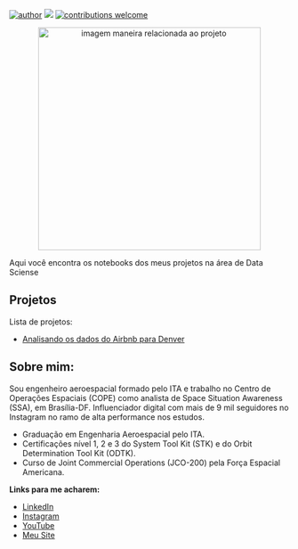 [![author](https://img.shields.io/badge/author-davidnogueira-red.svg)](https://www.linkedin.com/in/david-nogueira-2208b6125/) [![](https://img.shields.io/badge/python-3.7+-blue.svg)](https://www.python.org/downloads/release/python-365/) [![contributions welcome](https://img.shields.io/badge/contributions-welcome-brightgreen.svg?style=flat)](https://github.com/rafaelnduarte/portfolio/issues)

<p align="center">
  <img src="https://images.unsplash.com/photo-1644325349124-d1756b79dd42?q=80&w=1775&auto=format&fit=crop&ixlib=rb-4.0.3&ixid=M3wxMjA3fDB8MHxwaG90by1wYWdlfHx8fGVufDB8fHx8fA%3D%3D" alt="imagem maneira relacionada ao projeto"height=400px >
</p>

Aqui você encontra os notebooks dos meus projetos na área de Data Sciense

## Projetos

Lista de projetos:
* [Analisando os dados do Airbnb para Denver](https://github.com/nogueiradesn/repo_principal/blob/main/Analisando_os_Dados_do_Airbnb_Denver.ipynb)


## Sobre mim:

Sou engenheiro aeroespacial formado pelo ITA e trabalho no Centro de Operações Espaciais (COPE) como analista de Space Situation Awareness (SSA), em Brasília-DF. Influenciador digital com mais de 9 mil seguidores no Instagram no ramo de alta performance nos estudos.
* Graduação em Engenharia Aeroespacial pelo ITA.
* Certificações nível 1, 2 e 3 do System Tool Kit (STK) e do Orbit Determination Tool Kit (ODTK).
* Curso de Joint Commercial Operations (JCO-200) pela Força Espacial Americana.


**Links para me acharem:**
* [LinkedIn](https://www.linkedin.com/in/david-nogueira-2208b6125/)
* [Instagram](https://www.instagram.com/oiteanomilitar/)
* [YouTube](https://www.youtube.com/@OIteanoMilitar?si=KMQkeKUUXZ1hA4bG/)
* [Meu Site](https://www.oiteanomilitar.com)
